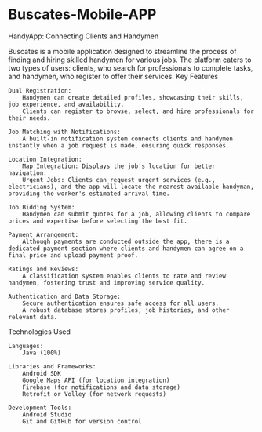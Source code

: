 # Buscates-Mobile-APP
HandyApp: Connecting Clients and Handymen

Buscates is a mobile application designed to streamline the process of finding and hiring skilled handymen for various jobs. The platform caters to two types of users: clients, who search for professionals to complete tasks, and handymen, who register to offer their services.
Key Features

    Dual Registration:
        Handymen can create detailed profiles, showcasing their skills, job experience, and availability.
        Clients can register to browse, select, and hire professionals for their needs.

    Job Matching with Notifications:
        A built-in notification system connects clients and handymen instantly when a job request is made, ensuring quick responses.

    Location Integration:
        Map Integration: Displays the job's location for better navigation.
        Urgent Jobs: Clients can request urgent services (e.g., electricians), and the app will locate the nearest available handyman, providing the worker's estimated arrival time.

    Job Bidding System:
        Handymen can submit quotes for a job, allowing clients to compare prices and expertise before selecting the best fit.

    Payment Arrangement:
        Although payments are conducted outside the app, there is a dedicated payment section where clients and handymen can agree on a final price and upload payment proof.

    Ratings and Reviews:
        A classification system enables clients to rate and review handymen, fostering trust and improving service quality.

    Authentication and Data Storage:
        Secure authentication ensures safe access for all users.
        A robust database stores profiles, job histories, and other relevant data.

Technologies Used

    Languages:
        Java (100%)

    Libraries and Frameworks:
        Android SDK
        Google Maps API (for location integration)
        Firebase (for notifications and data storage)
        Retrofit or Volley (for network requests)

    Development Tools:
        Android Studio
        Git and GitHub for version control


